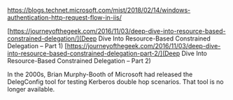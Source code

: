 https://blogs.technet.microsoft.com/mist/2018/02/14/windows-authentication-http-request-flow-in-iis/

[https://journeyofthegeek.com/2016/11/03/deep-dive-into-resource-based-constrained-delegation/](Deep Dive Into Resource-Based Constrained Delegation – Part 1)
[https://journeyofthegeek.com/2016/11/03/deep-dive-into-resource-based-constrained-delegation-part-2/](Deep Dive Into Resource-Based Constrained Delegation – Part 2)

In the 2000s, Brian Murphy-Booth of Microsoft had released the DelegConfig tool for testing Kerberos double hop scenarios.  That tool is no longer available.
